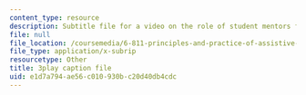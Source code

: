 ```yaml
---
content_type: resource
description: Subtitle file for a video on the role of student mentors for the course.
file: null
file_location: /coursemedia/6-811-principles-and-practice-of-assistive-technology-fall-2014/e1d7a794ae56c010930bc20d40db4cdc_K67ojX4-PL8.srt
file_type: application/x-subrip
resourcetype: Other
title: 3play caption file
uid: e1d7a794-ae56-c010-930b-c20d40db4cdc
---
```

